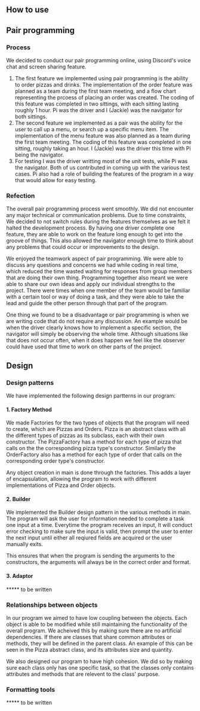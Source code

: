## How to use

## Pair programming

### Process
We decided to conduct our pair programming online, using Discord's voice chat and screen sharing feature.
1. The first feature we implemented using pair programming is the ability to order pizzas and drinks. The implementation of the order feature was planned as a team during the first team meeting, and a flow chart representing the prcoess of placing an order was created. The coding of this feature was completed in two sittings, with each sitting lasting roughly 1 hour. Pi was the driver and I (Jackie) was the navigator for both sittings.
2. The second feature we implemented as a pair was the ability for the user to call up a menu, or search up a specific menu item. The implementation of the menu feature was also planned as a team during the first team meeting. The coding of this feature was completed in one sitting, roughly taking an hour. I (Jackie) was the driver this time with Pi being the navigator.
3. For testing I was the driver writting most of the unit tests, while Pi was the navigator. Both of us contributed in coming up with the various test cases. Pi also had a role of building the features of the program in a way that would allow for easy testing.
### Refection
The overall pair programming process went smoothly. We did not encounter any major technical or communication problems. Due to time constraints, We decided to not switch rules during the features themselves as we felt it halted the development process. By having one driver complete one feature, they are able to work on the feature long enough to get into the groove of things. This also allowed the navigator enough time to think about any problems that could occur or improvements to the design.

We enjoyed the teamwork aspect of pair programming. We were able to discuss any questions and concerns we had while coding in real time, which reduced the time wasted waiting for responses from group members that are doing their own thing. Programming together also meant we were able to share our own ideas and apply our individual strengths to the project. There were times when one member of the team would be familiar with a certain tool or way of doing a task, and they were able to take the lead and guide the other person through that part of the program.

One thing we found to be a disadvantage or pair programming is when we are writing code that do not require any discussion. An example would be when the driver clearly knows how to implement a specific section, the navigator will simply be observing the whole time. Although situations like that does not occur often, when it does happen we feel like the observer could have used that time to work on other parts of the project.

## Design

### Design patterns
We have implemented the following design partterns in our program:
#### 1. Factory Method
We made Factories for the two types of objects that the program will need to create, which are Pizzas and Orders. Pizza is an abstract class with all the different types of pizzas as its subclass, each with their own constructor. The PizzaFactory has a method for each type of pizza that calls on the the corresponding pizza type's constructor. Similarly the OrderFactory also has a method for each type of order that calls on the corresponding order type's constructor.

Any object creation in main is done through the factories. This adds a layer of encapsulation, allowing the program to work with different implementations of Pizza and Order objects.

#### 2. Builder
We implemented the Builder design pattern in the various methods in main. The program will ask the user for information needed to complete a task one input at a time. Everytime the program receives an input, It will conduct error checking to make sure the input is valid, then prompt the user to enter the next input until either all reqiured fields are acquired or the user manually exits.

This ensures that when the program is sending the arguments to the constructors, the arguments will always be in the correct order and format.

#### 3. Adaptor
***** to be written
### Relationships between objects
In our program we aimed to have low coupling between the objects. Each object is able to be modified while still maintaining the functionality of the overall program. We acheived this by making sure there are no artificial dependencies. If there are classes that share common attributes or methods, they will be defined in the parent class. An example of this can be seen in the Pizza abstract class, and its attributes size and quantity.

We also designed our program to have high cohesion. We did so by making sure each class only has one specific task, so that the classes only contains attributes and methods that are relevent to the class' purpose.
### Formatting tools
***** to be written
